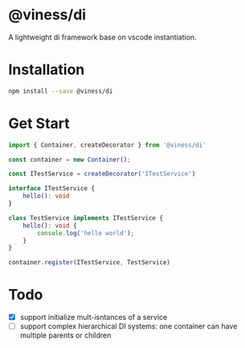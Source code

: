 # @viness/di

A lightweight di framework base on vscode instantiation.

# Installation

```bash
npm install --save @viness/di
```

# Get Start

```ts
import { Container, createDecorator } from '@viness/di'

const container = new Container();

const ITestService = createDecorator('ITestService')

interface ITestService {
    hello(): void
}

class TestService implements ITestService {
    hello(): void {
        console.log('hello world');
    }
}

container.register(ITestService, TestService)
```

# Todo

- [x] support initialize mult-isntances of a service
- [ ] support complex hierarchical DI systems: one container can have multiple parents or children

